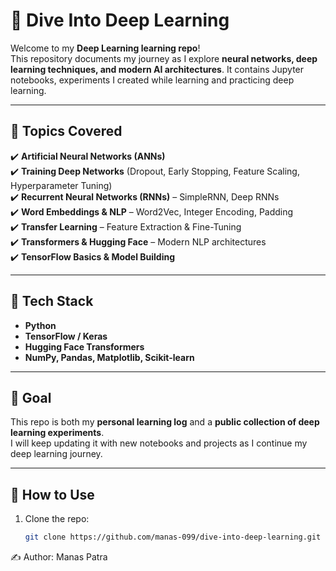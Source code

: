 # 🧠 Dive Into Deep Learning  

Welcome to my **Deep Learning learning repo**!  
This repository documents my journey as I explore **neural networks, deep learning techniques, and modern AI architectures**. It contains Jupyter notebooks, experiments  I created while learning and practicing deep learning.  

---

## 🚀 Topics Covered  

✔️ **Artificial Neural Networks (ANNs)**  
✔️ **Training Deep Networks** (Dropout, Early Stopping, Feature Scaling, Hyperparameter Tuning)  
✔️ **Recurrent Neural Networks (RNNs)** – SimpleRNN, Deep RNNs  
✔️ **Word Embeddings & NLP** – Word2Vec, Integer Encoding, Padding  
✔️ **Transfer Learning** – Feature Extraction & Fine-Tuning  
✔️ **Transformers & Hugging Face** – Modern NLP architectures  
✔️ **TensorFlow Basics & Model Building**  

---

## 🧰 Tech Stack  

- **Python**  
- **TensorFlow / Keras**  
- **Hugging Face Transformers**  
- **NumPy, Pandas, Matplotlib, Scikit-learn**  

---

## 🎯 Goal  

This repo is both my **personal learning log** and a **public collection of deep learning experiments**.  
I will keep updating it with new notebooks and projects as I continue my deep learning journey.  

---

## 📌 How to Use  

1. Clone the repo:  
   ```bash
   git clone https://github.com/manas-099/dive-into-deep-learning.git

✍️ Author: Manas Patra